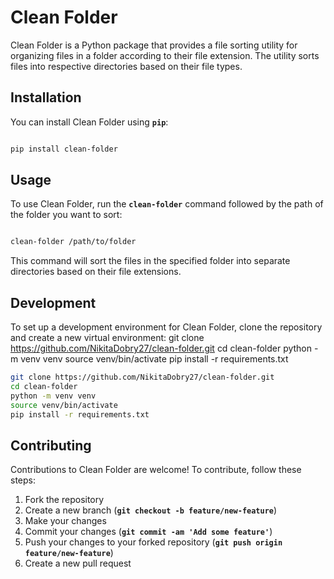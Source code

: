 # **Clean Folder**

Clean Folder is a Python package that provides a file sorting utility for organizing files in a folder according to their file extension. The utility sorts files into respective directories based on their file types.

## **Installation**

You can install Clean Folder using **`pip`**:

```bash

pip install clean-folder

```

## **Usage**

To use Clean Folder, run the **`clean-folder`** command followed by the path of the folder you want to sort:

```bash

clean-folder /path/to/folder

```

This command will sort the files in the specified folder into separate directories based on their file extensions.

## **Development**

To set up a development environment for Clean Folder, clone the repository and create a new virtual environment:
git clone https://github.com/NikitaDobry27/clean-folder.git
cd clean-folder
python -m venv venv
source venv/bin/activate
pip install -r requirements.txt

```bash
git clone https://github.com/NikitaDobry27/clean-folder.git
cd clean-folder
python -m venv venv
source venv/bin/activate
pip install -r requirements.txt

```

## **Contributing**

Contributions to Clean Folder are welcome! To contribute, follow these steps:

1. Fork the repository
2. Create a new branch (**`git checkout -b feature/new-feature`**)
3. Make your changes
4. Commit your changes (**`git commit -am 'Add some feature'`**)
5. Push your changes to your forked repository (**`git push origin feature/new-feature`**)
6. Create a new pull request
